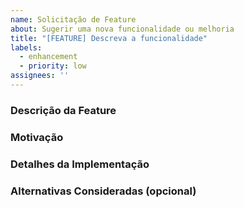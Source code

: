 ```yaml
---
name: Solicitação de Feature
about: Sugerir uma nova funcionalidade ou melhoria
title: "[FEATURE] Descreva a funcionalidade"
labels:
  - enhancement
  - priority: low
assignees: ''
---
```


### Descrição da Feature
<!-- Explique a funcionalidade desejada. -->

### Motivação
<!-- Por que essa funcionalidade é importante para o projeto? -->

### Detalhes da Implementação
<!-- Descreva como você imagina que essa funcionalidade deve funcionar. -->

### Alternativas Consideradas (opcional)
<!-- Liste outras soluções ou abordagens. -->

